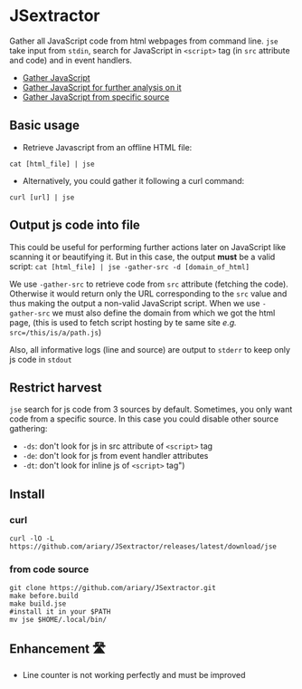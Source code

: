 # JSextractor

Gather all JavaScript code from html webpages from command line.
`jse` take input from `stdin`, search for JavaScript in `<script>` tag (in `src` attribute and code) and in event handlers.

* [Gather JavaScript](#basic-usage)
* [Gather JavaScript for further analysis on it](#output-js-code-into-file)
* [Gather JavaScript from specific source](#restrict-harvest)

## Basic usage

* Retrieve Javascript from an offline HTML file:
```shell
cat [html_file] | jse
```

* Alternatively, you could gather it following a curl command:
```shell
curl [url] | jse
```

## Output js code into file

This could be useful for performing further actions later on JavaScript  like scanning it or beautifying it. But in this case, the output **must** be a valid script:
`cat [html_file] | jse -gather-src -d [domain_of_html]`

We use  `-gather-src` to retrieve code from `src` attribute (fetching the code). Otherwise it would return only the URL corresponding to the `src` value and thus making the output a non-valid JavaScript script.
When we use `-gather-src` we must also define the domain from which we got the html page, (this is used to fetch script hosting by te same site *e.g.* `src=/this/is/a/path.js`)

Also, all informative logs (line and source) are output to `stderr` to keep only js code in `stdout`

## Restrict harvest

`jse` search for js code from 3 sources by default. Sometimes, you only want code from a specific source. In this case you could disable other source gathering:
* `-ds`: don't look for js in src attribute of `<script>` tag
* `-de`: don't look for js from event handler attributes
* `-dt`: don't look for inline js of `<script>` tag")


## Install

### curl

```
curl -lO -L https://github.com/ariary/JSextractor/releases/latest/download/jse
```

### from code source

```shell
git clone https://github.com/ariary/JSextractor.git
make before.build
make build.jse
#install it in your $PATH
mv jse $HOME/.local/bin/
```


## Enhancement 🛣️

* Line counter is not working perfectly and must be improved